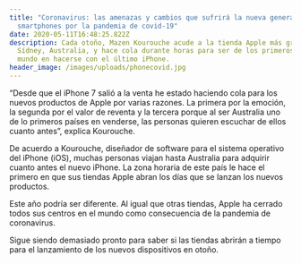 ```yaml
---
title: "Coronavirus: las amenazas y cambios que sufrirá la nueva generación de
  smartphones por la pandemia de covid-19"
date: 2020-05-11T16:48:25.822Z
description: Cada otoño, Mazen Kourouche acude a la tienda Apple más grande de
  Sídney, Australia, y hace cola durante horas para ser de los primeros del
  mundo en hacerse con el último iPhone.
header_image: /images/uploads/phonecovid.jpg
---
```

“Desde que el iPhone 7 salió a la venta he estado haciendo cola para los nuevos productos de Apple por varias razones. La primera por la emoción, la segunda por el valor de reventa y la tercera porque al ser Australia uno de lo primeros países en venderse, las personas quieren escuchar de ellos cuanto antes”, explica Kourouche.

De acuerdo a Kourouche, diseñador de software para el sistema operativo del iPhone (iOS), muchas personas viajan hasta Australia para adquirir cuanto antes el nuevo iPhone. La zona horaria de este país le hace el primero en que sus tiendas Apple abran los días que se lanzan los nuevos productos.

Este año podría ser diferente. Al igual que otras tiendas, Apple ha cerrado todos sus centros en el mundo como consecuencia de la pandemia de coronavirus.

Sigue siendo demasiado pronto para saber si las tiendas abrirán a tiempo para el lanzamiento de los nuevos dispositivos en otoño.